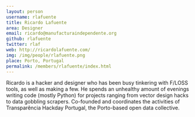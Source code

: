 ```yaml
---
layout: person
username: rlafuente
title: Ricardo Lafuente
area: Designer
email: ricardo@manufacturaindependente.org
github: rlafuente
twitter: rlaf
web: http://ricardolafuente.com/
img: /img/people/rlafuente.png
place: Porto, Portugal
permalink: /members/rlafuente/index.html
---
```

   
Ricardo is a hacker and designer who has been busy tinkering with F/LOSS tools,
as well as making a few. He spends an unhealthy amount of evenings writing code
(mostly Python) for projects ranging from vector design hacks to data gobbling
scrapers. Co-founded and coordinates the activities of Transparência Hackday
Portugal, the Porto-based open data collective.

